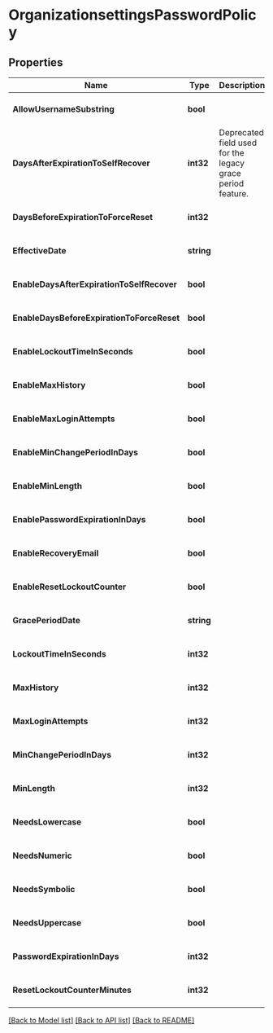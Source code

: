 # OrganizationsettingsPasswordPolicy

## Properties
Name | Type | Description | Notes
------------ | ------------- | ------------- | -------------
**AllowUsernameSubstring** | **bool** |  | [optional] [default to null]
**DaysAfterExpirationToSelfRecover** | **int32** | Deprecated field used for the legacy grace period feature. | [optional] [default to null]
**DaysBeforeExpirationToForceReset** | **int32** |  | [optional] [default to null]
**EffectiveDate** | **string** |  | [optional] [default to null]
**EnableDaysAfterExpirationToSelfRecover** | **bool** |  | [optional] [default to null]
**EnableDaysBeforeExpirationToForceReset** | **bool** |  | [optional] [default to null]
**EnableLockoutTimeInSeconds** | **bool** |  | [optional] [default to null]
**EnableMaxHistory** | **bool** |  | [optional] [default to null]
**EnableMaxLoginAttempts** | **bool** |  | [optional] [default to null]
**EnableMinChangePeriodInDays** | **bool** |  | [optional] [default to null]
**EnableMinLength** | **bool** |  | [optional] [default to null]
**EnablePasswordExpirationInDays** | **bool** |  | [optional] [default to null]
**EnableRecoveryEmail** | **bool** |  | [optional] [default to null]
**EnableResetLockoutCounter** | **bool** |  | [optional] [default to null]
**GracePeriodDate** | **string** |  | [optional] [default to null]
**LockoutTimeInSeconds** | **int32** |  | [optional] [default to null]
**MaxHistory** | **int32** |  | [optional] [default to null]
**MaxLoginAttempts** | **int32** |  | [optional] [default to null]
**MinChangePeriodInDays** | **int32** |  | [optional] [default to null]
**MinLength** | **int32** |  | [optional] [default to null]
**NeedsLowercase** | **bool** |  | [optional] [default to null]
**NeedsNumeric** | **bool** |  | [optional] [default to null]
**NeedsSymbolic** | **bool** |  | [optional] [default to null]
**NeedsUppercase** | **bool** |  | [optional] [default to null]
**PasswordExpirationInDays** | **int32** |  | [optional] [default to null]
**ResetLockoutCounterMinutes** | **int32** |  | [optional] [default to null]

[[Back to Model list]](../README.md#documentation-for-models) [[Back to API list]](../README.md#documentation-for-api-endpoints) [[Back to README]](../README.md)


